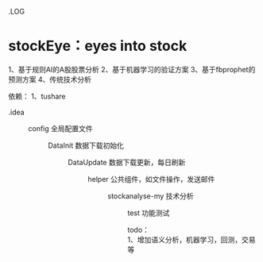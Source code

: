 .LOG
# stockEye：eyes into stock
1、基于规则AI的A股股票分析
2、基于机器学习的验证方案
3、基于fbprophet的预测方案
4、传统技术分析

依赖：
1、tushare

 .idea
<DIR> config			全局配置文件
<DIR> DataInit			数据下载初始化
<DIR> DataUpdate			数据下载更新，每日刷新
<DIR> helper			公共组件，如文件操作，发送邮件
<DIR> stockanalyse-my		技术分析
<DIR> test			功能测试
 


todo：		
1、增加语义分析，机器学习，回测，交易等



